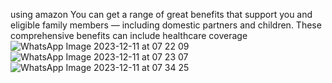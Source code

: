 using amazon You can get a range of great benefits that support you and eligible family members — including domestic partners and children. These comprehensive benefits can include healthcare coverage
![WhatsApp Image 2023-12-11 at 07 22 09](https://github.com/BhagyashriNerkar/Amazon-Web1/assets/153425332/16b9532b-bd5a-477f-8fa8-385f0b567eb6)
![WhatsApp Image 2023-12-11 at 07 23 07](https://github.com/BhagyashriNerkar/Amazon-Web1/assets/153425332/2371fbdd-2b43-43a5-b67d-fb8cf0c1028d)
![WhatsApp Image 2023-12-11 at 07 34 25](https://github.com/BhagyashriNerkar/Amazon-Web1/assets/153425332/21fe817f-6e39-4e32-a5c2-8093e6ce27e2)



